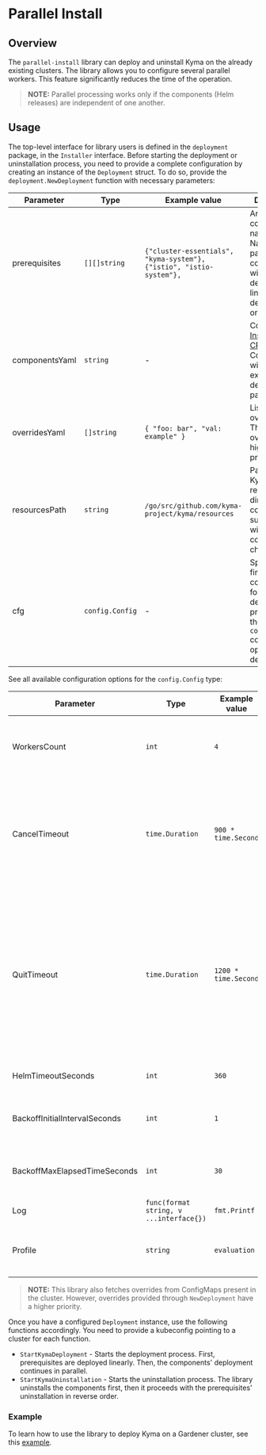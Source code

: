 # Parallel Install

## Overview

The `parallel-install` library can deploy and uninstall Kyma on the already existing clusters.
The library allows you to configure several parallel workers. This feature significantly reduces the time of the operation.
> **NOTE:** Parallel processing works only if the components (Helm releases) are independent of one another.

## Usage

The top-level interface for library users is defined in the `deployment` package, in the `Installer` interface.
Before starting the deployment or uninstallation process, you need to provide a complete configuration
by creating an instance of the `Deployment` struct.
To do so, provide the `deployment.NewDeployment` function with necessary parameters:

| Parameter | Type | Example value | Description |
| --- | --- | --- | --- |
| prerequisites | `[][]string` | `{"cluster-essentials", "kyma-system"}, {"istio", "istio-system"},` | Array of the component's name and Namespace pairs. These components will be deployed first, linearly, in a declared order. |
| componentsYaml | `string` | - | Content of the [Installation CR](https://kyma-project.io/docs/#custom-resource-installation). Components will be extracted and deployed in parallel. |
| overridesYaml | `[]string` | `{ "foo: bar", "val: example" }` | List of Helm overrides. The latter the override, the higher is its priority. |
| resourcesPath | `string` | `/go/src/github.com/kyma-project/kyma/resources` | Path to the Kyma resources directory. It contains subdirectories with all Kyma components' charts |
| cfg | `config.Config` | - | Specifies fine-grained configuration for the deployment process. See the table with `config.Config` configuration options for details. |

See all available configuration options for the `config.Config` type:

| Parameter | Type | Example value | Description |
| --- | --- | --- | --- |
| WorkersCount | `int` | `4` | Number of parallel workers used for the `deploy` or `uninstall` operation. |
| CancelTimeout | `time.Duration` | `900 * time.Second` | Time after which the workers' context is canceled. Pending worker goroutines (if any) may continue if blocked by a Helm client. |
| QuitTimeout | `time.Duration` | `1200 * time.Second` | Time after which the `deploy` or `uninstall` operation is aborted and returns an error to the user. Worker goroutines may still be working in the background. This value must be greater than the value for CancelTimeout. |
| HelmTimeoutSeconds | `int` | `360` | Timeout for the underlying Helm client. |
| BackoffInitialIntervalSeconds | `int` | `1` | Initial interval used for exponential backoff retry policy. |
| BackoffMaxElapsedTimeSeconds | `int` | `30` | Maximum time used for exponential backoff retry policy. |
| Log | `func(format string, v ...interface{})` | `fmt.Printf` | Function used for logging. |
| Profile | `string` | `evaluation` | Deployment profile: "evaluation", "production", ""  |

>**NOTE:** This library also fetches overrides from ConfigMaps present in the cluster. However, overrides provided through `NewDeployment` have a higher priority.

Once you have a configured `Deployment` instance, use the following functions accordingly. You need to provide a kubeconfig pointing to a cluster for each function.

- `StartKymaDeployment` - Starts the deployment process. First, prerequisites are deployed linearly. Then, the components' deployment continues in parallel.
- `StartKymaUninstallation` - Starts the uninstallation process. The library uninstalls the components first, then it proceeds with the prerequisites' uninstallation in reverse order.

### Example

To learn how to use the library to deploy Kyma on a Gardener cluster, see this [example](../parallel-install/example/example.go).

